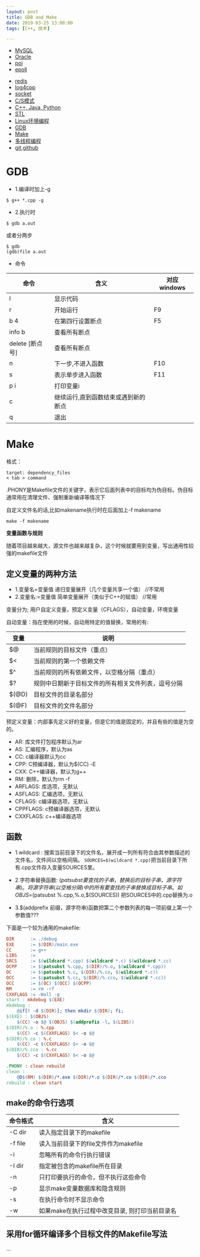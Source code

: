 ```yaml
---
layout: post
title: GDB and Make
date: 2019-03-25 13:00:00
tags: [C++, 技术]

---
```



* [MySQL]()
* [Oracle]()
* [poi]()
* [epoll]()
<!-- more -->
* [redis]()
* [log4cpp]()
* [socket]()
* [C/S模式]()
* [C++, Java, Python]()
* [STL]()
* [Linux环境编程]()
* [GDB](#gdb)
* [Make](#make)
* [多线程编程]()
* [git,github]()


# GDB
* 1.编译时加上-g
```
$ g++ *.cpp -g
```
* 2.执行时
```
$ gdb a.out
```
或者分两步
```
$ gdb
(gdb)file a.out
```
* 命令

|命令|含义|对应windows|
|-|-|-|
|l|显示代码||
|r|开始运行|F9|
|b 4|在第四行设置断点|F5|
|info b|查看所有断点||
|delete [断点号]|查看所有断点||
|n|下一步,不进入函数|F10|
|s|表示单步进入函数|F11|
|p i|打印变量i||
|c|继续运行,直到函数结束或遇到新的断点||
|q|退出||


# Make

格式：

```
target: dependency_files
< tab > command
```

.PHONY是Makefile文件的关键字，表示它后面列表中的目标均为伪目标。伪目标通常用在清理文件、强制重新编译等情况下

自定义文件名的话,比如makename执行时在后面加上-f makename

```
make -f makename
```

**变量函数与规则**

随着项目越来越大，源文件也越来越复杂，这个时候就要用到变量，写出通用性较强的makefile文件

## 定义变量的两种方法

* 1.变量名=变量值   递归变量展开（几个变量共享一个值） //不常用
* 2.变量名:=变量值  简单变量展开（类似于C++的赋值）    //常用

变量分为; 用户自定义变量，预定义变量（CFLAGS），自动变量，环境变量

自动变量：指在使用的时候，自动用特定的值替换，常用的有: 

|变量|说明|
|-|-|
|$@|当前规则的目标文件（重点）|
|$<|当前规则的第一个依赖文件|
|$^|当前规则的所有依赖文件，以空格分隔（重点）|
|$?|规则中日期新于目标文件的所有相关文件列表，逗号分隔|
|$(@D)|目标文件的目录名部分|
|$(@F)|目标文件的文件名部分|

预定义变量：内部事先定义好的变量，但是它的值是固定的，并且有些的值是为空的。

* AR: 库文件打包程序默认为ar
* AS: 汇编程序，默认为as
* CC: c编译器默认为cc
* CPP: C预编译器，默认为$(CC) -E
* CXX: C++编译器，默认为g++
* RM: 删除，默认为rm -f
* ARFLAGS: 库选项，无默认
* ASFLAGS: 汇编选项，无默认
* CFLAGS: c编译器选项，无默认
* CPPFLAGS: c预编译器选项，无默认
* CXXFLAGS: c++编译器选项

## 函数

* 1.wildcard : 搜索当前目录下的文件名，展开成一列所有符合由其参数描述的文件名，文件间以空格间隔。
`SOURCES=$(wildcard *.cpp)`把当前目录下所有.cpp文件存入变量SOURCES里。

* 2.字符串替换函数: $(patsubst要查找的子串，替换后的目标子串，源字符串)。将源字符串(以空格分隔)中的
所有要查找的子串替换成目标子串。如OBJS=$(patsubst %.cpp,%.o,$(SOURCES))
把SOURCES中的.cpp替换为.o

* 3.$(addprefix 前缀，源字符串)函数把第二个参数列表的每一项前缀上第一个参数值???


下面是一个较为通用的makefile:

```makefile
DIR      := ./debug
EXE      := $(DIR)/main.exe
CC       := g++
LIBS     :=
SRCS     := $(wildcard *.cpp) $(wildcard *.c) $(wildcard *.cc)
OCPP     := $(patsubst %.cpp, $(DIR)/%.o, $(wildcard *.cpp))
OC       := $(patsubst %.c, $(DIR)/%.co, $(wildcard *.c))
OCC      := $(patsubst %.cc, $(DIR)/%.cco, $(wildcard *.cc))
OCC      := $(OC) $(OCC) $(OCPP)
RM       := rm -rf
CXXFLAGS := -Wall -g
start : mkdebug $(EXE)
mkdebug :
    @if[! -d $(DIR)]; then mkdir $(DIR); fi;
$(EXE) : $(OBJS)
    $(CC) -o $@ $(OBJS) $(addprefix -l, $(LIBS))
$(DIR)/%.o : %.cpp
    $(CC) -c $(CXXFLAGS) $< -o $@
$(DIR)/%.co : %.c
    $(CC) -c $(CXXFLAGS) $< -o $@
$(DIR)/%.cco : %.cc
    $(CC) -c $(CXXFLAGS) $< -o $@

.PHONY : clean rebuild
clean :
    @D$(RM) $(DIR)/*.exe $(DIR)/*.o $(DIR)/*.co $(DIR)/*.cco
rebuild : clean start

```

## make的命令行选项

|命令格式|含义|
|-|-|
|-C dir|读入指定目录下的makefile|
|-f file|读入当前目录下的file文件作为makefile|
|-i|忽略所有的命令行执行错误|
|-I dir|指定被包含的makefile所在目录|
|-n|只打印要执行的命令，但不执行这些命令|
|-p|显示make变量数据库和隐含规则|
|-s|在执行命令时不显示命令|
|-w|如果make在执行过程中改变目录, 则打印当前目录名|

## 采用for循环编译多个目标文件的Makefile写法

...
